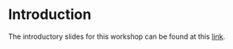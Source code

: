 # Introduction

The introductory slides for this workshop can be found at this [link](https://docs.google.com/presentation/d/19sE6tSRkGJcIjrStIaYeq_U1KE4Q9lY1r-qbNR7D8ro/edit?usp=sharing).